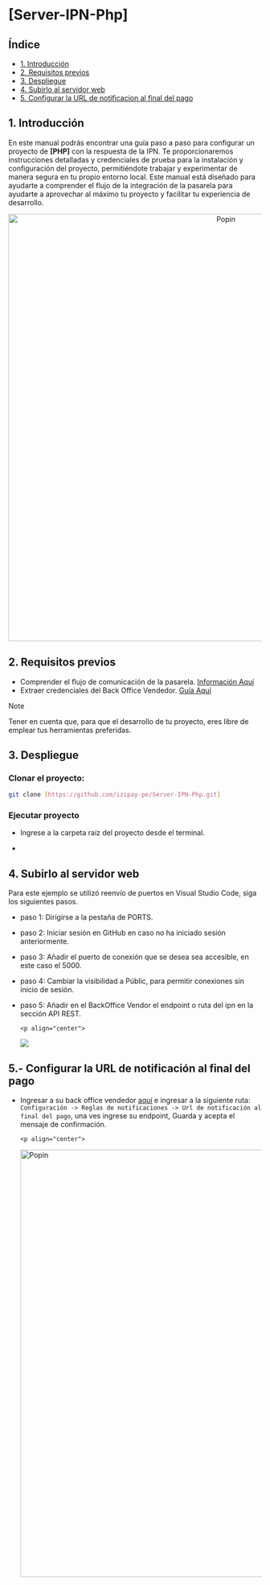 # [Server-IPN-Php]

## Índice

- [1. Introducción](#1-introducción)
- [2. Requisitos previos](#2-requisitos-previos)
- [3. Despliegue](#3-despliegue)
- [4. Subirlo al servidor web](#4-subirlo-al-servidor-web)
- [5. Configurar la URL de notificacion al final del pago](#5--configurar-la-url-de-notificaci%C3%B3n-al-final-del-pago)

## 1. Introducción

En este manual podrás encontrar una guía paso a paso para configurar un proyecto de **[PHP]** con la respuesta de la IPN. Te proporcionaremos instrucciones detalladas y credenciales de prueba para la instalación y configuración del proyecto, permitiéndote trabajar y experimentar de manera segura en tu propio entorno local.
Este manual está diseñado para ayudarte a comprender el flujo de la integración de la pasarela para ayudarte a aprovechar al máximo tu proyecto y facilitar tu experiencia de desarrollo.

<p align="center">
  <img src="https://i.postimg.cc/ZK0X6Qys/repuestaipn.png" alt="Popin" width="850"/>
</p>

<a name="Requisitos_Previos"></a>

## 2. Requisitos previos

- Comprender el flujo de comunicación de la pasarela. [Información Aquí](https://secure.micuentaweb.pe/doc/es-PE/rest/V4.0/javascript/guide/start.html)
- Extraer credenciales del Back Office Vendedor. [Guía Aquí](https://github.com/izipay-pe/obtener-credenciales-de-conexion)

> [!NOTE]
> Tener en cuenta que, para que el desarrollo de tu proyecto, eres libre de emplear tus herramientas preferidas.

## 3. Despliegue

### Clonar el proyecto:

```sh
git clone [https://github.com/izipay-pe/Server-IPN-Php.git]
```

### Ejecutar proyecto

- Ingrese a la carpeta raíz del proyecto desde el terminal.

-

## 4. Subirlo al servidor web

Para este ejemplo se utilizó reenvío de puertos en Visual Studio Code, siga los siguientes pasos.

- paso 1: Dirigirse a la pestaña de PORTS.
- paso 2: Iniciar sesión en GitHub en caso no ha iniciado sesión anteriormente.
- paso 3: Añadir el puerto de conexión que se desea sea accesible, en este caso el 5000.
- paso 4: Cambiar la visibilidad a Públic, para permitir conexiones sin inicio de sesión.
- paso 5: Añadir en el BackOffice Vendor el endpoint o ruta del ipn en la sección API REST.

      <p align="center">

    <img src="https://i.postimg.cc/Kz8YJ4JP/PORTS.png" />
  </p>

## 5.- Configurar la URL de notificación al final del pago

- Ingresar a su back office vendedor [aquí](https://secure.micuentaweb.pe/vads-merchant/) e ingresar a la siguiente ruta: `Configuración -> Reglas de notificaciones -> Url de notificación al final del pago`, una ves ingrese su endpoint, Guarda y acepta el mensaje de confirmación.

      <p align="center">

    <img src="https://i.postimg.cc/NFRBtP7x/finaldelpago.png" alt="Popin" width="850"/>
  </p>
